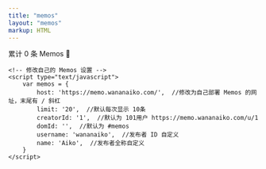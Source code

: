 ```yaml
---
title: "memos"
layout: "memos"
markup: HTML
---
```

<head>
    <link href="assets/css/style.css" rel="stylesheet" type="text/css">
    <link href="assets/css/APlayer.min.css" rel="stylesheet" type="text/css">
    <link href="assets/css/highlight.github.min.css" rel="stylesheet" type="text/css">
    <link href="assets/css/custom.css" rel="stylesheet" type="text/css">
</head>

<body>

<section id="main" class="container">
    <div class="total">累计 <span id="total">0</span> 条 Memos 🎉</div> 
        <div id="memos">
            <!-- Memos Container -->
        </div>
</section>

    <!-- 修改自己的 Memos 设置 -->
    <script type="text/javascript">
        var memos = {
            host: 'https://memo.wananaiko.com/',  //修改为自己部署 Memos 的网址，末尾有 / 斜杠
            limit: '20',  //默认每次显示 10条
            creatorId: '1',  //默认为 101用户 https://memo.wananaiko.com/u/1
            domId: '',  //默认为 #memos
            username: 'wananaiko',  //发布者 ID 自定义
            name: 'Aiko',  //发布者全称自定义
        }
    </script>


<script src="/memos/assets/js/view-image.min.js"></script>
<script>
    window.ViewImage && ViewImage.init('.content img');
</script>
    

<script type="text/javascript" src="assets/js/lazyload.min.js?v=17.8.3"></script>
<script type="text/javascript" src="assets/js/marked.min.js?v=4.2.2"></script>
<script type="text/javascript" src="assets/js/view-image.min.js"></script>
<!-- <script type="text/javascript" src="assets/js/pangu.min.js?v=4.0.7"></script> -->
<script type="text/javascript" src="assets/js/moment.min.js?v=2.29.4"></script>
<script type="text/javascript" src="assets/js/moment.twitter.js"></script>
<script type="text/javascript" src="assets/js/APlayer.min.js"></script>
<script type="text/javascript" src="assets/js/Meting.min.js"></script>
<script type="text/javascript" src="assets/js/highlight.min.js"></script>
<script type="text/javascript" src="assets/js/main.js"></script>
<script type="text/javascript" src="assets/js/custom.js"></script>

</body>